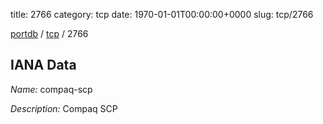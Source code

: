 title: 2766
category: tcp
date: 1970-01-01T00:00:00+0000
slug: tcp/2766

[portdb](/) / [tcp](/category/tcp.html) / 2766


## IANA Data

_Name:_ compaq-scp

_Description:_ Compaq SCP

